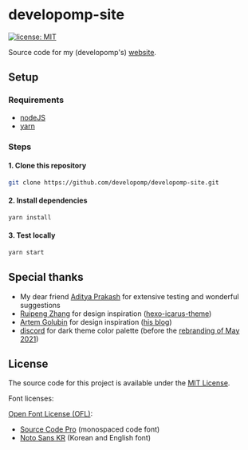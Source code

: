 # developomp-site

[![license: MIT](https://img.shields.io/badge/license-MIT-blue.svg?style=for-the-badge)](./LICENSE)

Source code for my (developomp's) <a href="https://developomp.com" target="_blank">website</a>.

## Setup

### Requirements

- [nodeJS](https://nodejs.org)
- [yarn](https://github.com/yarnpkg/yarn)

### Steps

#### 1. Clone this repository

```bash
git clone https://github.com/developomp/developomp-site.git
```

#### 2. Install dependencies

```bash
yarn install
```

#### 3. Test locally

```bash
yarn start
```

## Special thanks

- My dear friend [Aditya Prakash](https://github.com/AdityaPrakash-26) for extensive testing and wonderful suggestions
- [Ruipeng Zhang](https://github.com/ppoffice) for design inspiration ([hexo-icarus-theme](https://github.com/ppoffice/hexo-theme-icarus))
- [Artem Golubin](https://github.com/rushter) for design inspiration ([his blog](https://rushter.com/blog))
- [discord](http://discord.com) for dark theme color palette (before the [rebranding of May 2021](https://blog.discord.com/how-were-making-discord-more-welcoming-for-everyone-ee152f198c60))

## License

The source code for this project is available under the [MIT License](./LICENSE).<br>

Font licenses:

[Open Font License (OFL)](https://scripts.sil.org/cms/scripts/page.php?site_id=nrsi&id=OFL#5667e9e4):

- [Source Code Pro](https://fonts.google.com/specimen/Source+Code+Pro?query=source+code+pro) (monospaced code font)
- [Noto Sans KR](https://fonts.google.com/specimen/Noto+Sans+KR) (Korean and English font)
